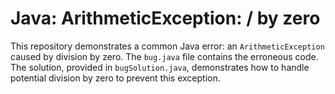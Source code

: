 # Java: ArithmeticException: / by zero

This repository demonstrates a common Java error: an `ArithmeticException` caused by division by zero. The `bug.java` file contains the erroneous code.  The solution, provided in `bugSolution.java`, demonstrates how to handle potential division by zero to prevent this exception.